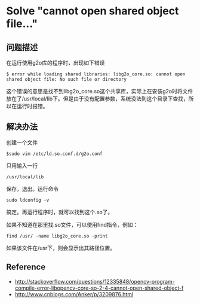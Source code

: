 # Solve "cannot open shared object file..."

## 问题描述
在运行使用g2o库的程序时，出现如下错误  
```
$ error while loading shared libraries: libg2o_core.so: cannot open shared object file: No such file or directory
```
这个错误的意思是找不到libg2o_core.so这个共享库，实际上在安装g2o时将文件放在了/usr/local/lib下。但是由于没有配置参数，系统没法到这个目录下查找，所以在运行时报错。  

## 解决办法
创建一个文件
```
$sudo vim /etc/ld.so.conf.d/g2o.conf
```
只用输入一行
```
/usr/local/lib
```
保存，退出。运行命令
```
sudo ldconfig -v
```
搞定。再运行程序时，就可以找到这个.so了。  

如果不知道在那里找.so文件，可以使用find指令，例如：
```
find /usr/ -name libg2o_core.so -print
```
如果该文件在/usr下，则会显示出其路径位置。

## Reference
* http://stackoverflow.com/questions/12335848/opencv-program-compile-error-libopencv-core-so-2-4-cannot-open-shared-object-f  
* http://www.cnblogs.com/Anker/p/3209876.html

